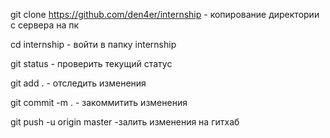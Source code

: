 git clone https://github.com/den4er/internship - копирование директории с сервера на пк

cd internship - войти в папку internship

git status - проверить текущий статус

git add . - отследить изменения

git commit -m . - закоммитить изменения

git push -u origin master -залить изменения на гитхаб